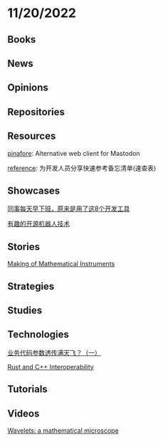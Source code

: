 # 11/20/2022

## Books

## News

## Opinions

## Repositories

## Resources
[pinafore](https://github.com/nolanlawson/pinafore): Alternative web client for Mastodon

[reference](https://github.com/jaywcjlove/reference): 为开发人员分享快速参考备忘清单(速查表)

## Showcases
[同事每天早下班，原来是用了这8个开发工具](https://juejin.cn/post/7165302993812717582)

[有趣的开源机器人技术](https://www.oschina.net/project/awesome?columnId=34)

## Stories
[Making of Mathematical Instruments](https://www.c82.net/blog/?id=90)

## Strategies

## Studies

## Technologies
[业务代码参数透传满天飞？（一）](https://juejin.cn/post/7165427212911378445)

[Rust and C++ Interoperability](https://slint-ui.com/blog/rust-and-cpp.html)

## Tutorials

## Videos
[Wavelets: a mathematical microscope](https://www.youtube.com/watch?v=jnxqHcObNK4)
